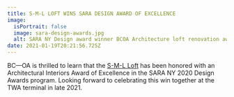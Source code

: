 ```yaml
---
title: S-M-L LOFT WINS SARA DESIGN AWARD OF EXCELLENCE
image:
  isPortrait: false
  image: sara-design-awards.jpg
  alt: SARA NY Design award winner BCOA Architecture loft renovation award
date: 2021-01-19T20:21:56.725Z
---
```

BC—OA is thrilled to learn that the [S-M-L Loft](https://bc-oa.com/projects/sml-loft/) has been honored with an Architectural Interiors Award of Excellence in the SARA NY 2020 Design Awards program. Looking forward to celebrating this win together at the TWA terminal in late 2021.